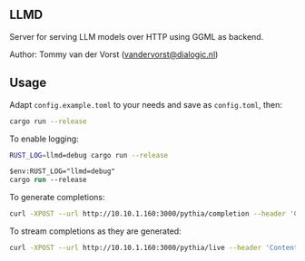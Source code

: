 ## LLMD

Server for serving LLM models over HTTP using GGML as backend.

Author: Tommy van der Vorst (vandervorst@dialogic.nl)

## Usage

Adapt `config.example.toml` to your needs and save as `config.toml`, then:

```sh
cargo run --release
```

To enable logging:

```sh
RUST_LOG=llmd=debug cargo run --release
```

```ps
$env:RUST_LOG="llmd=debug"
cargo run --release
```

To generate completions:

```sh
curl -XPOST --url http://10.10.1.160:3000/pythia/completion --header 'Content-type: application/json' --data '{"prompt": "Hello "}' -vvv
```

To stream completions as they are generated:

```sh
curl -XPOST --url http://10.10.1.160:3000/pythia/live --header 'Content-type: application/json' --data '{"prompt": "Hello "}' -vvv
```
